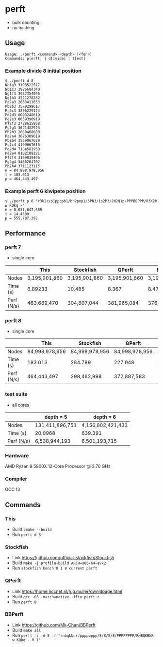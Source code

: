 # perft

* bulk counting
* no hashing

## Usage

```
Usage: ./perft <command> <depth> [<fen>]
Commands: p[erft] | d[ivide] | t[est]
```

### Example divide 8 initial position

```
$ ./perft d 8
Nb1a3 3193522577
Nb1c3 3926684340
Ng1f3 3937354096
Ng1h3 3221278282
Pa2a3 2863411653
Pb2b3 3579299617
Pc2c3 3806229124
Pd2d3 6093248619
Pe2e3 8039390919
Pf2f3 2728615868
Pg2g3 3641432923
Ph2h3 2860408680
Pa2a4 3676309619
Pb2b4 3569067629
Pc2c4 4199667616
Pd2d4 7184581950
Pe2e4 8102108221
Pf2f4 3199039406
Pg2g4 3466204702
Ph2h4 3711123115
n = 84,998,978,956
t = 183.013
p = 464,443,497
```

### Example perft 6 kiwipete position

```
$ ./perft p 6 'r3k2r/p1ppqpb1/bn2pnp1/3PN3/1p2P3/2N2Q1p/PPPBBPPP/R3K2R w KQkq -'
n = 8,031,647,685
t = 14.4509
p = 555,787,292
```

## Performance

### perft 7

* single core

|             | This          | Stockfish     | QPerft        | BBPerft       |
|-------------|---------------|---------------|---------------|---------------|
| Nodes       | 3,195,901,860 | 3,195,901,860 | 3,195,901,860 | 3,195,901,860 |
| Time (s)    | 6.89233       | 10.485        | 8.367         | 8.479         |
| Perf (N/s)  | 463,689,470   | 304,807,044   | 381,965,084   | 376,919,667   |

### perft 8

* single core

|             | This           | Stockfish      | QPerft         | BBPerft        |
|-------------|----------------|----------------|----------------|----------------|
| Nodes       | 84,998,978,956 | 84,998,978,956 | 84,998,978,956 | 84,998,978,956 |
| Time (s)    | 183.013        | 284.789        | 227.948        | 230.646        |
| Perf (N/s)  | 464,443,497    | 298,462,998    | 372,887,583    | 368,525,701    |

### test suite

* all cores

|            | depth = 5       | depth = 6         |
|------------|-----------------|-------------------|
| Nodes      | 131,411,896,751 | 4,156,802,421,433 |
| Time (s)   | 20.0968         | 639.391           |
| Perf (N/s) | 6,538,944,193   | 6,501,193,715     |

### Hardware

AMD Ryzen 9 5900X 12-Core Processor @ 3.70 GHz

### Compiler

GCC 13

## Commands

### This

* Build `cmake --build`
* Run `perft d 8`

### Stockfish

* Link https://github.com/official-stockfish/Stockfish
* Build `make -j profile-build ARCH=x86-64-avx2`
* Run `stockfish bench 0 1 8 current perft`

### QPerft

* Link https://home.hccnet.nl/h.g.muller/dwnldpage.html
* Build `gcc -O3 -march=native -flto perft.c`
* Run `perft 8`

### BBPerft

* Link https://github.com/Mk-Chan/BBPerft
* Build `make all`
* Run `perft -s -d 8 -f "rnbqkbnr/pppppppp/8/8/8/8/PPPPPPPP/RNBQKBNR w KQkq - 0 1"`
